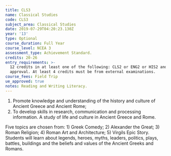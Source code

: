 ```yaml
---
title: CLS3
name: Classical Studies
code: CLS3
subject_area: Classical Studies
date: 2019-07-29T04:20:23.130Z
year: '13'
type: Optional
course_duration: Full Year
course_level: NCEA 3
assessment_type: Achievement Standard.
credits: 20-26
entry_requirements: >-
  12 credits in at least one of the following: CLS2 or ENG2 or HIS2 and HOF/TIC
  approval. At least 4 credits must be from external examinations.
course_fees: Field Trip
ue_approved: true
notes: Reading and Writing Literacy.
---
```

1. Promote knowledge and understanding of the history and culture of Ancient Greece and Ancient Rome;
2. To develop skills in research, communication and processing information. A study of life and culture in Ancient Greece and Rome. 

Five topics are chosen from: 1) Greek Comedy; 2) Alexander the Great; 3) Roman Religion; 4) Roman Art and Architecture; 5) Virgils Epic Story. Students will learn about legends, heroes, myths, leaders, politics, plays, battles, buildings and the beliefs and values of the Ancient Greeks and Romans.
